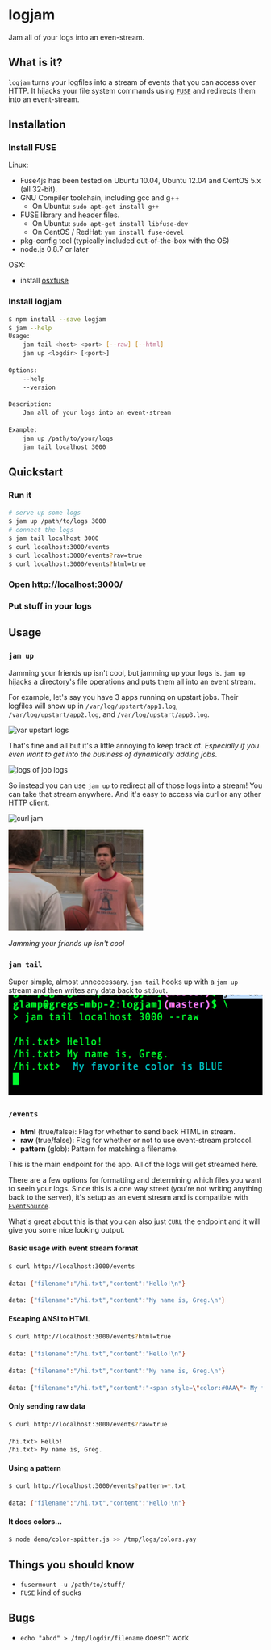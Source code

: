 # logjam
Jam all of your logs into an even-stream.

## What is it?
`logjam` turns your logfiles into a stream of events that you can access 
over HTTP. It hijacks your file system commands using [`FUSE`](http://fuse.sourceforge.net/)
and redirects them into an event-stream.

*<gif goes here>*

## Installation
### Install FUSE
Linux:
* Fuse4js has been tested on Ubuntu 10.04, Ubuntu 12.04  and CentOS 5.x (all 32-bit).
* GNU Compiler toolchain, including gcc and g++
    * On Ubuntu: `sudo apt-get install g++`
* FUSE library and header files.
    * On Ubuntu: `sudo apt-get install libfuse-dev`
    * On CentOS / RedHat: `yum install fuse-devel`
* pkg-config tool (typically included out-of-the-box with the OS)
* node.js 0.8.7 or later

OSX:
* install [osxfuse](http://osxfuse.github.com/)

### Install logjam
```bash
$ npm install --save logjam
$ jam --help
Usage:
    jam tail <host> <port> [--raw] [--html]
    jam up <logdir> [<port>] 

Options:
    --help
    --version

Description:
    Jam all of your logs into an event-stream

Example:
    jam up /path/to/your/logs
    jam tail localhost 3000 
```

## Quickstart
### Run it
```bash
# serve up some logs
$ jam up /path/to/logs 3000
# connect the logs
$ jam tail localhost 3000
$ curl localhost:3000/events
$ curl localhost:3000/events?raw=true
$ curl localhost:3000/events?html=true
```

### Open [http://localhost:3000/](http://localhost:3000/)
*<picture goes here>*

### Put stuff in your logs
*<picture goes here>*


## Usage
### `jam up`
Jamming your friends up isn't cool, but jamming up your logs is. `jam up` 
hijacks a directory's file operations and puts them all into an event stream.

For example, let's say you have 3 apps running on upstart jobs. Their logfiles
will show up in `/var/log/upstart/app1.log`, `/var/log/upstart/app2.log`, and
`/var/log/upstart/app3.log`.

![var upstart logs](http://placehold.it/200x200)

That's fine and all but it's a little annoying to keep track of. *Especially if 
you even want to get into the business of dynamically adding jobs*.

![logs of job logs](http://placehold.it/200x200)

So instead you can use `jam up` to redirect all of those logs into a stream! 
You can take that stream anywhere. And it's easy to access via curl or any other
 HTTP client.

![curl jam](http://placehold.it/200x200)

<img src="https://raw.githubusercontent.com/yhat/logjam/master/public/images/mac-basketball.png" height="200px">

*Jamming your friends up isn't cool*

### `jam tail`
Super simple, almost unneccessary. `jam tail` hooks up with a `jam up` stream 
and then writes any data back to `stdout`.
<img src="https://raw.githubusercontent.com/yhat/logjam/master/public/images/jam-tail-example.png" height="200px">

### `/events`
- __html__ (true/false): Flag for whether to send back HTML in stream.
- __raw__ (true/false): Flag for whether or not to use event-stream protocol.
- __pattern__ (glob): Pattern for matching a filename.

This is the main endpoint for the app. All of the logs will get streamed here. 

There are a few options for formatting and determining which files you want to
seein your logs. Since this is a one way street (you're not writing anything back
to the server), it's setup as an event stream and is compatible with
[`EventSource`](https://developer.mozilla.org/en-US/docs/Web/API/EventSource). 

What's great about this is that you can also just `CURL` the endpoint and it will
give you some nice looking output.


#### Basic usage with event stream format
```bash
$ curl http://localhost:3000/events

data: {"filename":"/hi.txt","content":"Hello!\n"}

data: {"filename":"/hi.txt","content":"My name is, Greg.\n"}
```

#### Escaping ANSI to HTML
```bash
$ curl http://localhost:3000/events?html=true

data: {"filename":"/hi.txt","content":"Hello!\n"}

data: {"filename":"/hi.txt","content":"My name is, Greg.\n"}

data: {"filename":"/hi.txt","content":"<span style=\"color:#0AA\"> My favorite color is BLUE\n</span>"}
```

#### Only sending raw data
```bash
$ curl http://localhost:3000/events?raw=true

/hi.txt> Hello!
/hi.txt> My name is, Greg.
```

#### Using a pattern
```bash
$ curl http://localhost:3000/events?pattern=*.txt

data: {"filename":"/hi.txt","content":"Hello!\n"}
```


#### It does colors...
```bash
$ node demo/color-spitter.js >> /tmp/logs/colors.yay
```

## Things you should know
- `fusermount -u /path/to/stuff/`
- `FUSE` kind of sucks

## Bugs
- `echo "abcd" > /tmp/logdir/filename` doesn't work

